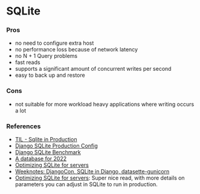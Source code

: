 # SQLite

### Pros

- no need to configure extra host
- no performance loss because of network latency
- no N + 1 Query problems
- fast reads
- supports a significant amount of concurrent writes per second
- easy to back up and restore

### Cons

- not suitable for more workload heavy applications where writing occurs a lot

### References

* [TIL - Sqlite in Production](/TIL/2023-06-18-sqlite-in-production.md)
* [Django SQLite Production Config](https://blog.pecar.me/sqlite-django-config?utm_campaign=Django%2BNewsletter&utm_medium=email&utm_source=Django_Newsletter_238)
* [Django SQLite Benchmark](https://blog.pecar.me/django-sqlite-benchmark?utm_campaign=Django%2BNewsletter&utm_medium=email&utm_source=Django_Newsletter_219)
* [A database for 2022](https://tailscale.com/blog/database-for-2022)
* [Optimizing SQLite for servers](https://kerkour.com/sqlite-for-servers?utm_source=changelog-news)
* [Weeknotes: DjangoCon, SQLite in Django, datasette-gunicorn](https://simonwillison.net/2022/Oct/23/datasette-gunicorn/)
* [Optimizing SQLite for servers](https://kerkour.com/sqlite-for-servers?utm_source=changelog-news): Super nice read, with more details on parameters you can adjust in SQLite to run in production.
